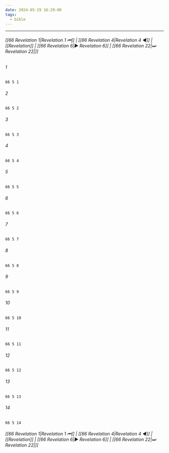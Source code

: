 ```yaml
---
date: 2024-05-29 16:29:00
tags:
  - bible
---
```

___

###### [[66 Revelation 1|Revelation 1 ⏮]] | [[66 Revelation 4|Revelation 4 ◀]] | [[Revelation]] | [[66 Revelation 6|▶ Revelation 6]] | [[66 Revelation 22|⏭ Revelation 22|]]

###### 1
``` verse
66 5 1 
```
###### 2
``` verse
66 5 2 
```
###### 3
``` verse
66 5 3 
```
###### 4
``` verse
66 5 4 
```
###### 5
``` verse
66 5 5 
```
###### 6
``` verse
66 5 6 
```
###### 7
``` verse
66 5 7 
```
###### 8
``` verse
66 5 8 
```
###### 9
``` verse
66 5 9 
```
###### 10
``` verse
66 5 10 
```
###### 11
``` verse
66 5 11 
```
###### 12
``` verse
66 5 12 
```
###### 13
``` verse
66 5 13 
```
###### 14
``` verse
66 5 14 
```

###### [[66 Revelation 1|Revelation 1 ⏮]] | [[66 Revelation 4|Revelation 4 ◀]] | [[Revelation]] | [[66 Revelation 6|▶ Revelation 6]] | [[66 Revelation 22|⏭ Revelation 22|]]

